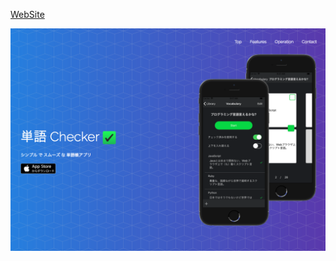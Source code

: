 <a href="https://masakipedia.github.io/vocabularyChecker/">WebSite</a>

<img src="img/siteimg.png">
